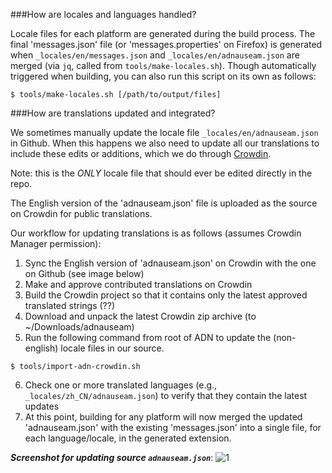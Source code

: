 ###How are locales and languages handled?

Locale files for each platform are generated during the build process. The final 'messages.json' file (or 'messages.properties' on Firefox) is generated when `_locales/en/messages.json` and `_locales/en/adnauseam.json` are merged (via `jq`, called from `tools/make-locales.sh`). Though automatically triggered when building, you can also run this script on its own as follows:

`$ tools/make-locales.sh [/path/to/output/files]`

###How are translations updated and integrated?

We sometimes manually update the locale file `_locales/en/adnauseam.json` in Github. When this happens we also need to update all our translations to include these edits or additions, which we do through [Crowdin](https://crowdin.com/project/adnauseam). 

Note: this is the _ONLY_ locale file that should ever be edited directly in the repo.

The English version of the 'adnauseam.json' file is uploaded as the source on Crowdin for public translations.

Our workflow for updating translations is as follows (assumes Crowdin Manager permission):

1. Sync the English version of 'adnauseam.json' on Crowdin with the one on Github (see image below)
2. Make and approve contributed translations on Crowdin 
3. Build the Crowdin project so that it contains only the latest approved translated strings (??)
4. Download and unpack the latest Crowdin zip archive (to ~/Downloads/adnauseam)
5. Run the following command from root of ADN to update the (non-english) locale files in our source.

  `$ tools/import-adn-crowdin.sh`

6. Check one or more translated languages (e.g., `_locales/zh_CN/adnauseam.json`) to verify that they contain the latest updates
7. At this point, building for any platform will now merged the updated 'adnauseam.json' with the existing 'messages.json' into a single file, for each language/locale, in the generated extension.

**_Screenshot for updating source `adnauseam.json`_**:
![1](https://cloud.githubusercontent.com/assets/2461812/18377999/cdc54c16-769c-11e6-89df-b432a28c1bda.PNG)



